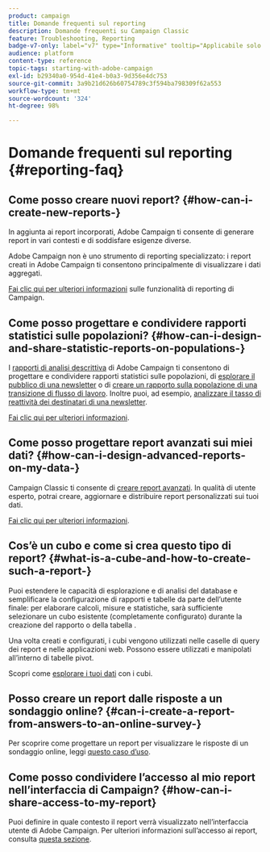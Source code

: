```yaml
---
product: campaign
title: Domande frequenti sul reporting
description: Domande frequenti su Campaign Classic
feature: Troubleshooting, Reporting
badge-v7-only: label="v7" type="Informative" tooltip="Applicabile solo a Campaign Classic v7"
audience: platform
content-type: reference
topic-tags: starting-with-adobe-campaign
exl-id: b29340a0-954d-41e4-b0a3-9d356e4dc753
source-git-commit: 3a9b21d626b60754789c3f594ba798309f62a553
workflow-type: tm+mt
source-wordcount: '324'
ht-degree: 98%

---
```


# Domande frequenti sul reporting {#reporting-faq}



## Come posso creare nuovi report? {#how-can-i-create-new-reports-}

In aggiunta ai report incorporati, Adobe Campaign ti consente di generare report in vari contesti e di soddisfare esigenze diverse.

 Adobe Campaign non è uno strumento di reporting specializzato: i report creati in Adobe Campaign ti consentono principalmente di visualizzare i dati aggregati.

[Fai clic qui per ulteriori informazioni](../../reporting/using/about-adobe-campaign-reporting-tools.md) sulle funzionalità di reporting di Campaign.

## Come posso progettare e condividere rapporti statistici sulle popolazioni? {#how-can-i-design-and-share-statistic-reports-on-populations-}

 I [rapporti di analisi descrittiva](../../reporting/using/about-descriptive-analysis.md) di Adobe Campaign ti consentono di progettare e condividere rapporti statistici sulle popolazioni, di [esplorare il pubblico di una newsletter](../../reporting/using/use-cases.md#analyzing-a-population) o di [creare un rapporto sulla popolazione di una transizione di flusso di lavoro](../../reporting/using/use-cases.md#analyzing-a-transition-target-in-a-workflow). Inoltre puoi, ad esempio, [analizzare il tasso di reattività dei destinatari di una newsletter](../../reporting/using/use-cases.md#analyzing-recipient-tracking-logs).

[Fai clic qui per ulteriori informazioni](../../reporting/using/about-descriptive-analysis.md).

## Come posso progettare report avanzati sui miei dati? {#how-can-i-design-advanced-reports-on-my-data-}

Campaign Classic ti consente di [creare report avanzati](../../reporting/using/about-reports-creation-in-campaign.md). In qualità di utente esperto, potrai creare, aggiornare e distribuire report personalizzati sui tuoi dati.

[Fai clic qui per ulteriori informazioni](../../reporting/using/about-reports-creation-in-campaign.md).

## Cos’è un cubo e come si crea questo tipo di report? {#what-is-a-cube-and-how-to-create-such-a-report-}

Puoi estendere le capacità di esplorazione e di analisi del database e semplificare la configurazione di rapporti e tabelle da parte dell’utente finale: per elaborare calcoli, misure e statistiche, sarà sufficiente selezionare un cubo esistente (completamente configurato) durante la creazione del rapporto o della tabella .

Una volta creati e configurati, i cubi vengono utilizzati nelle caselle di query dei report e nelle applicazioni web. Possono essere utilizzati e manipolati all’interno di tabelle pivot.

Scopri come [esplorare i tuoi dati](../../reporting/using/ac-cubes.md) con i cubi.

## Posso creare un report dalle risposte a un sondaggio online? {#can-i-create-a-report-from-answers-to-an-online-survey-}

Per scoprire come progettare un report per visualizzare le risposte di un sondaggio online, leggi [questo caso d’uso](../../surveys/using/use-case--displaying-report-on-answers-to-an-online-survey.md).

## Come posso condividere l’accesso al mio report nell’interfaccia di Campaign? {#how-can-i-share-access-to-my-report}

Puoi definire in quale contesto il report verrà visualizzato nell’interfaccia utente di Adobe Campaign. Per ulteriori informazioni sull’accesso ai report, consulta [questa sezione](../../reporting/using/configuring-access-to-the-report.md).
